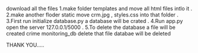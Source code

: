 download all the files 
1.make folder templates and move all html files intlo it .
2.make another floder static move crm.jpg , styles.css into that folder .
3.First run initialize database.py a database will be crated .
4.Run app.py open the server 127.0.0.1/5000 .
5.To delete the database a file will be created crime monitoring_db delete that file databae will be deleted

THANK YOU.....
